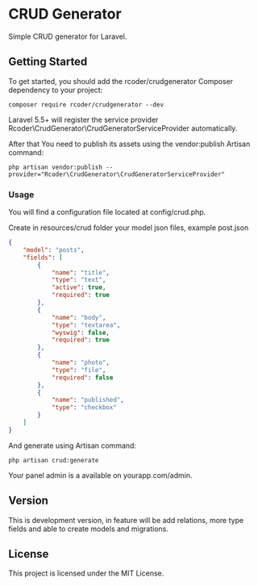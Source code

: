 # CRUD Generator 

Simple CRUD generator for Laravel.

## Getting Started

To get started, you should add the rcoder/crudgenerator Composer dependency to your project:

```
composer require rcoder/crudgenerator --dev
```
Laravel 5.5+ will register the service provider Rcoder\CrudGenerator\CrudGeneratorServiceProvider automatically.

After that You need to publish its assets using the vendor:publish Artisan command:

```
php artisan vendor:publish --provider="Rcoder\CrudGenerator\CrudGeneratorServiceProvider"
```

### Usage

You will find a configuration file located at config/crud.php.

Create in resources/crud folder your model json files, example post.json

```json
{
    "model": "posts",
    "fields": [
        {
            "name": "title",
            "type": "text",
            "active": true,
            "required": true
        },
        {
            "name": "body",
            "type": "textarea",
            "wyswig": false,
            "required": true
        },
        {
            "name": "photo",
            "type": "file",
            "required": false
        },
        {
            "name": "published",
            "type": "checkbox"
        }
    ]
}
```

And generate using Artisan command:

```
php artisan crud:generate
```
Your panel admin is a available on yourapp.com/admin.

## Version

This is development version, in feature will be add relations, more type fields and able to create models and migrations. 

## License

This project is licensed under the MIT License.



